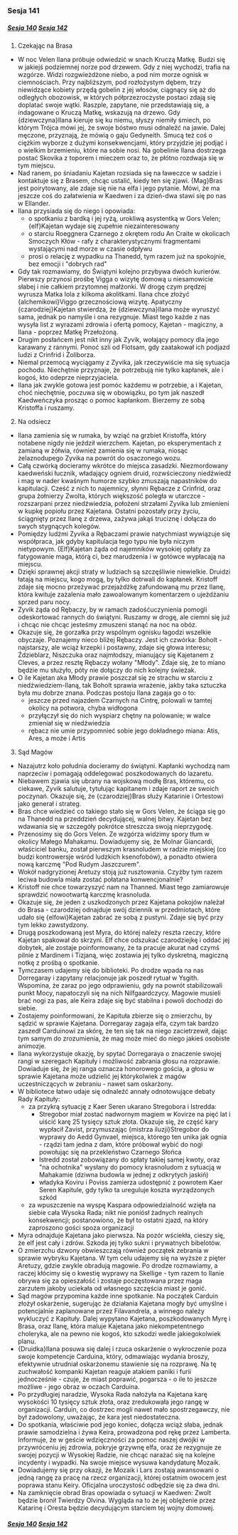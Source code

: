 <!-- prettier-ignore -->
### Sesja 141
##### [Sesja 140](#sesja-140) [Sesja 142](#sesja-142)
1. Czekając na Brasa
  - W noc Velen Ilana próbuje odwiedzić w snach Kruczą Matkę. Budzi się w jakiejś podziemnej norze pod drzewem. Gdy z niej wychodzi, trafia na wzgórze. Widzi rozgwieżdżone niebo, a pod nim morze ognisk w ciemnościach. Przy najbliższym, pod rozłożystym dębem, trzy niewidzące kobiety przędą gobelin z jej włosów, ciągnący się aż do odległych obozowisk, w których półprzezroczyste postaci zdają się doplatać swoje wątki. Raszple, zapytane, nie przedstawiają się, a indagowane o Kruczą Matkę, wskazują na drzewo. Gdy {dziewczyna}Ilana kieruje się ku niemu, słyszy niemiły śmiech, po którym Trójca mówi jej, że swoje bóstwo musi odnaleźć na jawie. Dalej męczone, przyznają, że mówią o gaju Gedyneith. Smucą też coś o ciężkim wyborze z dużymi konsekwencjami, który przyjdzie jej podjąć i o wielkim brzemieniu, które na sobie nosi. Na gobelinie Ilana dostrzega postać Skovika z toporem i mieczem oraz to, że płótno rozdwaja się w tym miejscu.
  - Nad ranem, po śniadaniu Kajetan rozsiada się na ławeczce w sadzie i kontaktuje się z Brasem, chcąc ustalić, kiedy ten się zjawi. {Mag}Bras jest poirytowany, ale zdaje się nie na elfa i jego pytanie. Mówi, że ma jeszcze coś do załatwienia w Kaedwen i za dzień-dwa stawi się po nas w Ellander.
  - Ilana przysiada się do niego i opowiada:
    - o spotkaniu z bardką i jej ryżą, urokliwą asystentką w Gors Velen; {elf}Kajetan wydaje się zupełnie niezainteresowany
    - o starciu Roeggnera Czarnego z okrętem rodu An Craite w okolicach Smoczych Kłów - rafy z charakterystycznymi fragmentami wystającymi nad morze w czasie odpływu
    - prosi o relację z wypadku na Thanedd, tym razem już na spokojnie, bez emocji i "dobrych rad"
  - Gdy tak rozmawiamy, do Świątyni kolejno przybywa dwóch kurierów. Pierwszy przynosi prośbę Vigga o wizytę domową u niesamowicie słabej i nie całkiem przytomnej małżonki. W drogę czym prędzej wyrusza Matka Iola z kilkoma akolitkami. Ilana chce złożyć {alchemikowi}Viggo grzecznościową wizytę. Apatyczny {czarodziej}Kajetan stwierdza, że {dziewczyna}Ilana może wyruszyć sama, jednak po namyśle i ona rezygnuje. Miast tego każde z nas wysyła list z wyrazami zdrowia i ofertą pomocy, Kajetan - magiczny, a Ilana - poprzez Matkę Przełożoną.
  - Drugim posłańcem jest nikt inny jak Zyvik, wołający pomocy dla jego karawany z rannymi. Ponoć szli od Flotsam, gdy zaatakował ich podjazd ludzi z Crinfrid i Żoliborza.
  - Niemal przemocą wyciągamy z Zyvika, jak rzeczywiście ma się sytuacja pochodu. Niechętnie przyznaje, że potrzebują nie tylko kapłanek, ale i kogoś, kto odeprze nieprzyjaciela.
  - Ilana jak zwykle gotowa jest pomóc każdemu w potrzebie, a i Kajetan, choć niechętnie, poczuwa się w obowiązku, po tym jak naszedł Kaedweńczyka prosząc o pomoc kapłankom. Bierzemy ze sobą Kristoffa i ruszamy.
2. Na odsiecz
  - Ilana zamienia się w rumaka, by wziąć na grzbiet Kristoffa, który notabene nigdy nie jeździł wierzchem. Kajetan, po eksperymentach z zamianą w żółwia, również zamienia się w rumaka, niosąc żelaznodupego Zyvika na powrót do osaczonego wozu.
  - Całą czwórką docieramy wkrótce do miejsca zasadzki. Niezmordowany kaedweński łucznik, władający ogniem druid, rozwścieczony niedźwiedź i mag w nader kwaśnym humorze szybko zmuszają napastników do kapitulacji. Cześć z nich to najemnicy, słynni Rębacze z Crinfrid, oraz grupa żołnierzy Zwolta, których większość poległa w utarczce - rozszarpani przez niedźwiedzia, położeni strzałami Zyvika lub zmienieni w kupkę popiołu przez Kajetana. Ostatni pozostały przy życiu, ściągnięty przez Ilanę z drzewa, zażywa jakąś truciznę i dołącza do swych stygnących kolegów.
  - Pomiędzy ludźmi Zyvika a Rębaczami prawie natychmiast wywiązuje się współpraca, jak gdyby kapitulacja tego typu nie była niczym nietypowym. {Elf}Kajetan żąda od najemników wysokiej opłaty za fatygowanie maga, którą ci, bez marudzenia i w gotówce wypłacają na miejscu.
  - Dzięki sprawnej akcji straty w ludziach są szczęśliwie niewielkie. Druidzi łatają na miejscu, kogo mogą, by tylko dotrwali do kapłanek. Kristoff zdaje się mocno przeżywać przejażdżkę zafundowaną mu przez Ilanę, która kwituje zażalenia mało zawoalowanym komentarzem o ujeżdżaniu sprzed paru nocy.
  - Zyvik żąda od Rębaczy, by w ramach zadośćuczynienia pomogli odeskortować rannych do świątyni. Ruszamy w drogę, ale ciemni się już i chcąc nie chcąc jesteśmy zmuszeni stanąć na noc na obóz.
  - Okazuje się, że gorzałka przy wspólnym ognisku łagodzi wszelkie obyczaje. Poznajemy nieco bliżej Rębaczy. Jest ich czwórka: Boholt - najstarszy, ale wciąż krzepki i postawny, zdaje się głowa interesu; Ździeblarz, Niszczuka oraz najmłodszy, mianujący się Kajetanem z Cleves, a przez resztę Rębaczy wołany "Młody". Zdaje się, że to miano będzie mu służyło, póty nie dołączy do nich kolejny świeżak.
  - O ile Kajetan aka Młody prawie poszczał się ze strachu w starciu z niedźwiedziem-Ilaną, tak Boholt sprawia wrażenie, jakby taka sztuczka była mu dobrze znana. Podczas postoju Ilana zagaja go o to:
    - jeszcze przed najazdem Czarnych na Cintrę, polowali w tamtej okolicy na potwora, chyba widłogona
    - przyłączył się do nich wyspiarz chętny na polowanie; w walce zmieniał się w niedźwiedzia
    - rębacz nie umie przypomnieć sobie jego dokładnego miana: Atis, Ares, a może i Artis
3. Sąd Magów
  - Nazajutrz koło południa docieramy do świątyni. Kapłanki wychodzą nam naprzeciw i pomagają oddelegować poszkodowanych do lazaretu.
  - Niebawem zjawia się ubrany na wojskową modłę Bras, któremu, co ciekawe, Zyvik salutuje, tytułując kapitanem i zdaje raport ze swoich poczynań. Okazuje się, że {czarodziej}Bras służy Katarinie i Ortestowi jako generał i strateg.
  - Bras chce wiedzieć co takiego stało się w Gors Velen, że ściąga się go na Thanedd na przeddzień decydującej, walnej bitwy. Kajetan bez wdawania się w szczegóły pokrótce streszcza swoją nieprzygodę.
  - Przenosimy się do Gors Velen. Ze wzgórza widzimy spory tłum w okolicy Małego Mahakamu. Dowiadujemy się, że Molnar Giancardi, właściciel banku, został pierwszym krasnoludem w radzie miejskiej (co budzi kontrowersje wśród ludzkich ksenofobów), a ponadto otwiera nową karczmę "Pod Rudym Jaszczurem".
  - Wokół nadgryzionej Aretuzy stoją już rusztowania. Czyżby tym razem leciwa budowla miała zostać połatana konwencjonalnie?
  - Kristoff nie chce towarzyszyć nam na Thanned. Miast tego zamiarowuje sprawdzić nowootwartą karczmę krasnoluda.
  - Okazuje się, że jeden z uszkodzonych przez Kajetana pokojów należał do Brasa - czarodziej odnajduje swój dziennik w przedmiotach, które udało się {elfowi}Kajetan zabrać ze sobą z pustyni. Zdaje się być przy tym lekko zawstydzony.
  - Drugą poszkodowaną jest Myra, do której należy reszta rzeczy, które Kajetan spakował do skrzyni. Elf chce odszukać czarodziejkę i oddać jej dobytek, ale zostaje poinformowany, że ta pracuje akurat nad czymś pilnie z Mardinem i Tizjaną, więc zostawia jej tylko dyskretną, magiczną notkę z prośbą o spotkanie.
  - Tymczasem udajemy się do biblioteki. Po drodze wpada na nas Dorregaray i zapytany relacjonuje jak poszedł rytuał w Ysgith. Wspomina, że zaraz po jego odprawieniu, gdy na powrót stabilizowali punkt Mocy, napatoczyli się na nich Nilfgaardczycy. Magowie musieli brać nogi za pas, ale Keira zdaje się być stabilna i powoli dochodzi do siebie.
  - Zostajemy poinformowani, że Kapituła zbierze się o zmierzchu, by sądzić w sprawie Kajetana. Dorregaray zagaja elfa, czym tak bardzo zaszedł Carduinowi za skórę, że ten się tak na niego zacietrzewił, dając tym samym do zrozumienia, że mag może mieć do niego jakieś osobiste animozje.
  - Ilana wykorzystuje okazję, by spytać Dorregaraya o znaczenie swojej rangi w szeregach Kapituły i możliwość zabrania głosu na rozprawie. Dowiaduje się, że jej ranga oznacza honorowego gościa, a głosu w sprawie Kajetana może udzielić jej którykolwiek z magów uczestniczących w zebraniu - nawet sam oskarżony.
  - W bibliotece łatwo udaje się odnaleźć annały odnotowujące debaty Rady Kapituły:
    - za przykrą sytuację z Kaer Seren ukarano Stregobora i Istredda:
      - Stregobor miał zostać nadwornym magiem w Kovirze na pięć lat i uiścić karę 25 tysięcy sztuk złota. Okazuje się, że część kary wypłacił Zavist, przymuszając {mistrza iluzji}Stregobor do wyprawy do Aedd Gynvael, miejsca, którego ten unika jak ognia - rządzi tam jedna z dam, które próbował wybić do nogi powołując się na przekleństwo Czarnego Słońca
       - Istredd został zobowiązany do spłaty takiej samej kwoty, oraz "na ochotnika" wysłany do pomocy krasnoludom z sytuacją w Mahakamie (dziwna budowla w jednej z odkrytych jaskiń)
       - władyka Koviru i Poviss zamierza udostępnić z powrotem Kaer Seren Kapitule, gdy tylko ta ureguluje koszta wyrządzonych szkód
     - za wpuszczenie na wyspę Kaspara odpowiedzialność wzięła na siebie cała Wysoka Rada; nikt nie poniósł żadnych realnych konsekwencji; postanowiono, że był to ostatni zjazd, na który zaproszono gości spoza organizacji
  - Myra odnajduje Kajetana jako pierwsza. Na pozór wściekła, cieszy się, że elf jest cały i zdrów. Szkoda jej tylko sukni i prywatnych bibelotów.
  - O zmierzchu dzwony obwieszczają również początek zebrania w sprawie wybryku Kajetana. W tym celu udajemy się na wyższe z pięter Aretuzy, gdzie zwykle obradują magowie. Po drodze rozmawiamy, a raczej kłócimy się o kwestię wyprawy na Skellige - tym razem to Ilanie obrywa się za opieszałość i zostaje poczęstowana przez maga zarzutem jakoby uciekała od własnego szczęścia miast je gonić.
  - Sąd magów przypomina każde inne spotkanie. Na początek Carduin złożył oskarżenie, sugerując że działania Kajetana mogły być umyślne i potencjalnie zaplanowane przez Filavandrela, a winnego należy wykluczyć z Kapituły. Dalej wypytano Kajetana, poszkodowanych Myrę i Brasa, oraz Ilanę, która maluje Kajetana jako niekompetentnego choleryka, ale na pewno nie kogoś, kto szkodzi wedle jakiegokolwiek planu.
  - {Druidka}Ilana posuwa się dalej i rzuca oskarżenie o wykroczenie poza swoje kompetencje Carduina, który, odmawiając wydania broszy, efektywnie utrudniał oskarżonemu stawienie się na rozprawę. Na tę zuchwałość kompanki Kajetan reaguje atakiem paniki i furii jednocześnie - czuje, że miast poprawić, pogarsza - o ile to jeszcze możliwe - jego obraz w oczach Carduina.
  - Po przydługiej naradzie, Wysoka Rada nałożyła na Kajetana karę wysokości 10 tysięcy sztuk złota, oraz zredukowała jego rangę w organizacji. Carduin, co dostrzec mogli nawet mało spostrzegawczy, nie był zadowolony, uważając, że kara jest niedostateczna.
  - Do spotkania, właściwie pod jego koniec, dołącza wciąż słaba, jednak prawie samodzielna i żywa Keira, prowadzona pod rękę przez Lamberta. Informuje, że w geście wdzięczności za pomoc naszej dwójki w przywróceniu jej zdrowia, pokryje grzywnę elfa, oraz że rezygnuje ze swojej pozycji w Wysokiej Radzie, nie chcąc narażać się na kolejne incydenty i wypadki. Na swoje miejsce wysuwa kandydaturę Mozaik.
  - Dowiadujemy się przy okazji, że Mozaik i Lars zostają awansowani o jedną rangę za pracę na rzecz organizacji, której ostatnim owocem jest poprawa stanu Keiry. Oficjalna uroczystość odbędzie się za dwa dni.
  - Na zamknięcie obrad Bras opowiada o sytuacji w Kaedwen: Zwolt będzie bronił Twierdzy Olvina. Wygląda na to że jej oblężenie przez Katarinę i Oresta będzie decydującym starciem tej wojny domowej.

##### [Sesja 140](#sesja-140) [Sesja 142](#sesja-142)
